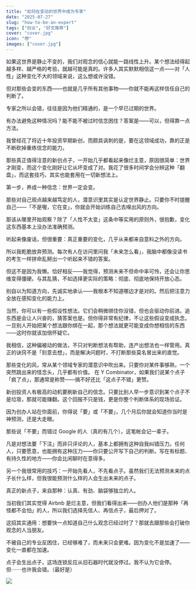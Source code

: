 ```yaml
---
title: "如何在变动的世界中成为专家"
date: "2025-07-27"
slug: "how-to-be-an-expert"
tags: ["创业", "好文推荐"]
cover: "cover.jpg"
icon: "😎"
images: ["cover.jpg"]
---
```

如果这世界是静止不变的，我们对观念的信心就能一路线性上升。某个想法经得起越多样、越严格的考验，就越可能是真的。许多人其实默默相信这一点——对「人性」这种变化不大的领域来说，这么想或许没错。



但对那些会变的东西——也就是几乎所有其他事物——你就不能再这样信任自己的判断了。



专家之所以会错，往往是因为他们精通的，是一个早已过期的世界。



有办法避免这种情况吗？能不能不被过时信念困住？答案是——可以，但得靠一点方法。



我曾经花了将近十年投资早期新创，而颇具讽刺的是，要在这领域成功，靠的正是不断砍掉重练信念的能力。



那些真正值得注意的新创点子，一开始几乎都看起来像烂主意，原因很简单：世界才刚变，而这个变化刚好让它从坏变成了对。我花了很多时间学会分辨这种「翻盘」，而这套技巧，其实也能套用在一切新想法上。



第一步，养成一种信念：世界一定会变。



那些对自己观点越来越笃定的人，潜意识里其实是认定世界静止。只要你不时提醒自己——「不是喔，它在变」，你就会开始训练自己去嗅出风的方向。



那该从哪里开始观察？除了「人性不太变」这条中等实用的原则外，很抱歉，变化这东西基本上没办法准确预测。



听起来像废话，但很重要：真正重要的变化，几乎从来都来自意料之外的方向。



所以我乾脆放弃预测。每次有人在访问里问我「未来怎么看」，我脑中都像没读书的考生一样拼命乱掰出一个听起来不错的答案。



但这不是因为我懒。恰好相反——我觉得，预测未来不但命中率可怜，还会让你思维变得僵硬。与其乱猜，不如选择更实际的策略：彻底、彻底地保持开放心态。



别自以为知道方向，先诚实地承认——我根本不知道哪边才是对的。然后把注意力全放在感知变化的能力上。



当然，你可以有一些假设性想法。它们会稍微绑住你没错，但也会驱动你前进。追东西是会让人兴奋的，猜答案也是。但你得非常有纪律，不让这些假设变成执念。
一旦别人开始把某个想法跟你绑在一起，那个想法就更可能变成你想相信的东西——这时你就该加倍怀疑它。



我相信，这种偏被动的做法，不只对判断想法有帮助，连产出想法也一样管用。真正的诀窍不是「刻意去想」，而是解决问题时，不打断那些莫名冒出来的直觉。



那些变化的风，常从某个领域专家的潜意识中吹出来。只要你对某件事够熟，一个突然跳出来的怪念头，几乎都有价值。
在 Y Combinator，如果我们说某个点子「疯了点」，那通常是称赞——搞不好还比「这点子不错」更赞。



新创投资人有极高的动机要刷新自己的信念。只要比别人早一步意识到某个点子不是垃圾，那就可能赚翻。这个回报不只是钱，更是你整个判断体系的现场验证。



因为创办人站在你面前，你得说「要」或「不要」，几个月后你就会知道你当时是神预测，还是大走眼。



那些说「不要」而错过 Google 的人（真的有几个），这笔帐会记一辈子。



凡是对想法要「下注」而非只评论的人，基本上都拥有这种自我纠错压力。任何人，只要愿意，也能拥有这种压力——你只要公开写下自己的判断。写在有标题、有持久性的地方——你会比闲聊时在意得多。



另一个我很常用的技巧：一开始先看人，不先看点子。虽然我们无法预测未来的点子长什么样，但我很能预测什么样的人会生出未来的点子。



真正的新点子，来自那种：认真、有劲、脑袋够独立的人。



当初我们其实觉得 Airbnb 是烂主意，但我们看得出来——创办人他们是那种「再怪都不会怕」的人，所以我们选择先信人、再信点子，最后押对了。



这招其实通用：想要快一点知道自己什么观念已经过时了？那就去跟那些会打破你观念的人当朋友。



不被自己的专业反困住，已经够难了，而未来只会更难。因为变化不是加速了——变化一直都在加速。



点子会生出点子，这场连锁反应从旧石器时代就没停过。我不认为它会停。
但⋯⋯也许我会错。（最好是）




![](https://prod-files-secure.s3.us-west-2.amazonaws.com/112d0858-5090-4d34-a606-b75eb8d65fd2/46476355-9cf3-4e99-9b7a-3531bc426380/1000202064.png?X-Amz-Algorithm=AWS4-HMAC-SHA256&X-Amz-Content-Sha256=UNSIGNED-PAYLOAD&X-Amz-Credential=ASIAZI2LB46622UUGDGL%2F20251011%2Fus-west-2%2Fs3%2Faws4_request&X-Amz-Date=20251011T181535Z&X-Amz-Expires=3600&X-Amz-Security-Token=IQoJb3JpZ2luX2VjEG0aCXVzLXdlc3QtMiJGMEQCIExRkIk4XKZNb3Y32ZyVBueZuY9C5YSrxrJZObegqGh2AiBBdBY6rJPjYMxO2aS1h%2B%2BIirvAv92pluxiI77czRGGYir%2FAwgWEAAaDDYzNzQyMzE4MzgwNSIMaH7hXORhG174S6OEKtwDTn0yu9MKTBe5b0304D4XTH5A5pglhZLgQ8sZzxC7FI7VfJxgZlMCvfk9EiHoQNaJK%2B133ZoC0HS%2F%2BWbIkceC525CFwWGFNze19WdtC1BFhwR9cQcDkkRRVMi5c9zzA6gku%2FK6lcwL0uo6qITQstYrkSH7qJXrmFSqngv%2B2X5qXqOGN53ohpE6yWyUHNdG%2BfNEDs5kQYhi2qtd2B1CABqM2S2mSOkFvVPke1qFlJNjn2BvKNHnDdmR3Gcx7beWjopLaLqhxoMXuCd5FNUTHGUlWDFZmakMC3NylSjo6gHfMzj9ZnPRLI8c6JozYnclV8TaKmL%2BRi3BUwjxr88guoqLXWJK0iiXN%2B%2B8%2BDneKNp7WWFyP%2FFw7znCJpL75Mea5SyVyLRI5tPb0b%2BfUKTm5BIMuN69muApQhbC8z%2B2DpTCKm4qaVd%2BnJeQsvN2v526VJ2jHNXQLTjmP9nS8nMAsGgVB%2FgNNZqMPossMz15YHEWzY0aUO5%2B9gZM4AR9m0q7IdsSK6erh5hD71BNHuKtKpW%2FSifLD21bOkMhv0Opmhx0GJoRZqefebic4GY6hzluESIyS0DOB4eGI3MVdCv%2B1YCDJKO7me4xJ9W5SJ3yx94R9X7rOnOpqO3H%2FgzJAMwiqSpxwY6pgEdds6Q9dWC9ZeAvLpsgdCTlM7N%2F%2BKgJt1L6GEai6hT0YXVbR7mLupFSUxOBuxXbXe8KWBKegxsglH6Q1B8jPujQYez8%2BVTT11YLNsR7EYP9XktBrNjqkoR5Lqdc6tGXh1bvTgjih9%2Bx279khOcmM0SPC5fEUk3VTV3nLWnjspo3X9yAmSmplJwK2aeB%2BejAgSdMdiAl5U3TCik45gCRT04SWBLj%2F4E&X-Amz-Signature=4a176859ede5ea75d044f04409ae0451d314b9eeeb7485399bce87f7b5b428d1&X-Amz-SignedHeaders=host&x-amz-checksum-mode=ENABLED&x-id=GetObject)


